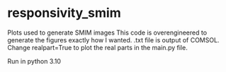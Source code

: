 # responsivity_smim
Plots used to generate SMIM images
This code is overengineered to generate the figures exactly how I wanted. .txt file is output of COMSOL.
Change realpart=True to plot the real parts in the main.py file.


Run in python 3.10 
